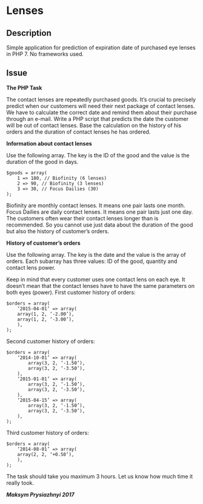 <h1>Lenses</h1>

<h2>Description</h2>
Simple application for prediction of expiration date of purchased eye lenses in PHP 7. No frameworks used.

<h2>Issue</h2>


**The PHP Task**

The contact lenses are repeatedly purchased goods. It’s crucial to precisely predict when our
customers will need their next package of contact lenses. We have to calculate the correct date
and remind them about their purchase through an e-mail.
Write a PHP script that predicts the date the customer will be out of contact lenses. Base the
calculation on the history of his orders and the duration of contact lenses he has ordered.

**Information about contact lenses**

Use the following array. The key is the ID of the good and the value is the duration of the good
in days.
    
    $goods = array(    
        1 => 180, // Biofinity (6 lenses)    
        2 => 90, // Biofinity (3 lenses)    
        3 => 30, // Focus Dailies (30)    
    );

Biofinity are monthly contact lenses. It means one pair lasts one month. Focus Dailies are daily
contact lenses. It means one pair lasts just one day. The customers often wear their contact
lenses longer than is recommended. So you cannot use just data about the duration of the good
but also the history of customer’s orders.

**History of customer’s orders**

Use the following array. The key is the date and the value is the array of orders. Each subarray
has three values: ID of the good, quantity and contact lens power.

Keep in mind that every customer uses one contact lens on each eye. It doesn’t mean that the
contact lenses have to have the same parameters on both eyes (power).
First customer history of orders:

    $orders = array(
        ‘2015-04-01’ => array(
        array(1, 2, ‘-2.00’),
        array(1, 2, ‘-3.00’),
        ),
    );

Second customer history of orders:

    $orders = array(
        ‘2014-10-01’ => array(
            array(3, 2, ‘-1.50’),
            array(3, 2, ‘-3.50’),
        ),
        ‘2015-01-01’ => array(
            array(3, 2, ‘-1.50’),
            array(3, 2, ‘-3.50’),
        ),
        ‘2015-04-15’ => array(
            array(3, 2, ‘-1.50’),
            array(3, 2, ‘-3.50’),
        ),
    );

Third customer history of orders:
    
    $orders = array(
        ‘2014-08-01’ => array(
        array(2, 2, ‘+0.50’),
        ),
    );

The task should take you maximum 3 hours. Let us know how much time it really took.

***Maksym Prysiazhnyi 2017***